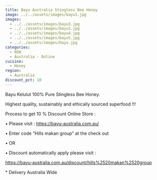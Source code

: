 ```yaml
---
title: Bayu Australia Stingless Bee Honey
image: ../../assets/images/bayu1.jpg
images:
  - ../../assets/images/bayu3.jpg
  - ../../assets/images/bayu2.jpg
  - ../../assets/images/bayu4.jpg
  - ../../assets/images/bayu5.jpg
  - ../../assets/images/bayu.jpg
categories:
  - NSW
  - Australia - Online
cuisine:
  - Honey
region:
  - Australia
discount_pct: 10
---
```


Bayu Kelulut 100% Pure Stingless Bee Honey.

Highest quality, sustainably and ethically sourced superfood !!!

Process to get 10 % Discount Online Store :

• Please visit : https://bayu-australia.com.au/

• Enter code “Hills makan group” at the check out

• OR

• Discount automatically apply please visit :

https://bayu-australia.com.au/discount/hills%2520makan%2520group

\* Delivery Australia Wide
